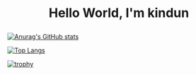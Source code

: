 # <p align="center">Hello World, I'm kindun</p>

[![Anurag's GitHub stats](https://github-readme-stats.vercel.app/api?username=kindun&theme=onedark&show_icons=true)](https://github.com/kindun/github-readme-stats)

[![Top Langs](https://github-readme-stats.vercel.app/api/top-langs/?username=kindun&layout=compact&theme=onedark)](https://github.com/kindun/github-readme-stats)



[![trophy](https://github-profile-trophy.vercel.app/?username=kindun&theme=onedark)](https://github.com/kindun/github-profile-trophy)
